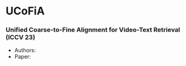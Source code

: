 # UCoFiA
### Unified Coarse-to-Fine Alignment for Video-Text Retrieval (ICCV 23)
* Authors:
* Paper:
